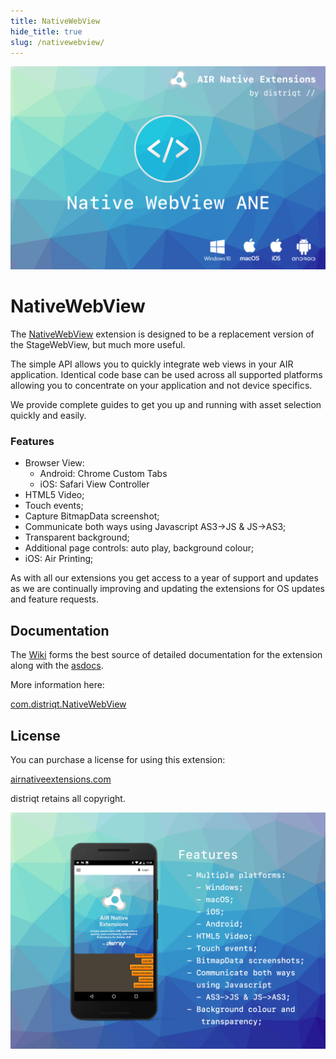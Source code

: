 ```yaml
---
title: NativeWebView
hide_title: true
slug: /nativewebview/
---
```


![](images/hero.png)

# NativeWebView

The [NativeWebView](https://airnativeextensions.com/extension/com.distriqt.NativeWebView) extension is designed to be a replacement version of the StageWebView, but much more useful.

The simple API allows you to quickly integrate web views in your AIR application. 
Identical code base can be used across all supported platforms allowing you to concentrate on your application and not device specifics.

We provide complete guides to get you up and running with asset selection quickly and easily.


### Features

- Browser View: 
  - Android: Chrome Custom Tabs
  - iOS: Safari View Controller 
- HTML5 Video;
- Touch events;
- Capture BitmapData screenshot;
- Communicate both ways using Javascript AS3->JS & JS->AS3;
- Transparent background;
- Additional page controls: auto play, background colour;
- iOS: Air Printing;


As with all our extensions you get access to a year of support and updates as we are continually improving and updating the extensions for OS updates and feature requests.



## Documentation

The [Wiki](https://github.com/distriqt/ANE-NativeWebView/wiki) forms the best source of detailed documentation for the extension along with the [asdocs](https://docs.airnativeextensions.com/asdocs/nativewebview). 


More information here: 

[com.distriqt.NativeWebView](https://airnativeextensions.com/extension/com.distriqt.NativeWebView)



## License

You can purchase a license for using this extension:

[airnativeextensions.com](https://airnativeextensions.com/)

distriqt retains all copyright.



![](images/promo.png)